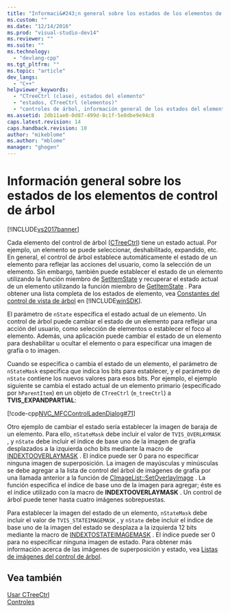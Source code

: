 ```yaml
---
title: "Informaci&#243;n general sobre los estados de los elementos de control de &#225;rbol | Microsoft Docs"
ms.custom: ""
ms.date: "12/14/2016"
ms.prod: "visual-studio-dev14"
ms.reviewer: ""
ms.suite: ""
ms.technology: 
  - "devlang-cpp"
ms.tgt_pltfrm: ""
ms.topic: "article"
dev_langs: 
  - "C++"
helpviewer_keywords: 
  - "CTreeCtrl (clase), estados del elemento"
  - "estados, CTreeCtrl (elementos)"
  - "controles de árbol, información general de los estados del elemento"
ms.assetid: 2db11ae0-0d87-499d-8c1f-5e0dbe9e94c8
caps.latest.revision: 14
caps.handback.revision: 10
author: "mikeblome"
ms.author: "mblome"
manager: "ghogen"
---
```

# Informaci&#243;n general sobre los estados de los elementos de control de &#225;rbol
[!INCLUDE[vs2017banner](../assembler/inline/includes/vs2017banner.md)]

Cada elemento del control de árbol \([CTreeCtrl](../mfc/reference/ctreectrl-class.md)\) tiene un estado actual.  Por ejemplo, un elemento se puede seleccionar, deshabilitado, expandido, etc.  En general, el control de árbol establece automáticamente el estado de un elemento para reflejar las acciones del usuario, como la selección de un elemento.  Sin embargo, también puede establecer el estado de un elemento utilizando la función miembro de [SetItemState](../Topic/CTreeCtrl::SetItemState.md) y recuperar el estado actual de un elemento utilizando la función miembro de [GetItemState](../Topic/CTreeCtrl::GetItemState.md) .  Para obtener una lista completa de los estados de elemento, vea [Constantes del control de vista de árbol](http://msdn.microsoft.com/library/windows/desktop/bb759985) en [!INCLUDE[winSDK](../atl/includes/winsdk_md.md)].  
  
 El parámetro de `nState` especifica el estado actual de un elemento.  Un control de árbol puede cambiar el estado de un elemento para reflejar una acción del usuario, como selección de elementos o establecer el foco al elemento.  Además, una aplicación puede cambiar el estado de un elemento para deshabilitar u ocultar el elemento o para especificar una imagen de grafía o to imagen.  
  
 Cuando se especifica o cambia el estado de un elemento, el parámetro de `nStateMask` especifica que indica los bits para establecer, y el parámetro de `nState` contiene los nuevos valores para esos bits.  Por ejemplo, el ejemplo siguiente se cambia el estado actual de un elemento primario \(especificado por `hParentItem`\) en un objeto de `CTreeCtrl` \(`m_treeCtrl`\) a **TVIS\_EXPANDPARTIAL**:  
  
 [!code-cpp[NVC_MFCControlLadenDialog#71](../mfc/codesnippet/CPP/tree-control-item-states-overview_1.cpp)]  
  
 Otro ejemplo de cambiar el estado sería establecer la imagen de baraja de un elemento.  Para ello, `nStateMask` debe incluir el valor de `TVIS_OVERLAYMASK` , y `nState` debe incluir el índice de base uno de la imagen de grafía desplazados a la izquierda ocho bits mediante la macro de [INDEXTOOVERLAYMASK](http://msdn.microsoft.com/library/windows/desktop/bb761408) .  El índice puede ser 0 para no especificar ninguna imagen de superposición.  La imagen de mayúsculas y minúsculas se debe agregar a la lista de control del árbol de imágenes de grafía por una llamada anterior a la función de [CImageList::SetOverlayImage](../Topic/CImageList::SetOverlayImage.md) .  La función especifica el índice de base uno de la imagen para agregar; éste es el índice utilizado con la macro de **INDEXTOOVERLAYMASK** .  Un control de árbol puede tener hasta cuatro imágenes sobrepuestas.  
  
 Para establecer la imagen del estado de un elemento, `nStateMask` debe incluir el valor de `TVIS_STATEIMAGEMASK` , y `nState` debe incluir el índice de base uno de la imagen del estado se desplaza a la izquierda 12 bits mediante la macro de [INDEXTOSTATEIMAGEMASK](http://msdn.microsoft.com/library/windows/desktop/bb775597) .  El índice puede ser 0 para no especificar ninguna imagen de estado.  Para obtener más información acerca de las imágenes de superposición y estado, vea [Listas de imágenes del control de árbol](../mfc/tree-control-image-lists.md).  
  
## Vea también  
 [Usar CTreeCtrl](../mfc/using-ctreectrl.md)   
 [Controles](../mfc/controls-mfc.md)
